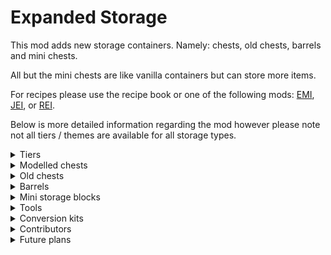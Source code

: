 # Expanded Storage
This mod adds new storage containers. Namely: chests, old chests, barrels and mini chests.

All but the mini chests are like vanilla containers but can store more items.

For recipes please use the recipe book or one of the following mods: [EMI](https://modrinth.com/mod/emi), [JEI](https://modrinth.com/mod/jei), or [REI](https://modrinth.com/mod/rei).

Below is more detailed information regarding the mod however please note not all tiers / themes are available for all storage types.

<details>
<summary>Tiers</summary>

- ![Wooden Tier Bullet Point](https://raw.githubusercontent.com/quinn-semele/expanded-storage/documentation/descriptions/art/bullet_points/wood.png) Wooden: can store 27 items. (1 chests worth)
    - Wooden - made out of wood.
    - Pumpkin - made out of pumpkin.
    - Present - has different gift wrap textures depending on variant.
    - Bamboo - made out of bamboo.
    - Moss - made out of moss, can be bone-mealed to spread.
- ![Copper Tier Bullet Point](https://raw.githubusercontent.com/quinn-semele/expanded-storage/documentation/descriptions/art/bullet_points/copper.png) Copper: can store 45 items. (just under 2 chests worth)
- ![Iron Tier Bullet Point](https://raw.githubusercontent.com/quinn-semele/expanded-storage/documentation/descriptions/art/bullet_points/iron.png) Iron: can store 54 items. (2 chests worth)
- ![Golden Tier Bullet Point](https://raw.githubusercontent.com/quinn-semele/expanded-storage/documentation/descriptions/art/bullet_points/gold.png) Golden: is liked by piglins, can store 81 items. (3 chests worth)
- ![Diamond Tier Bullet Point](https://raw.githubusercontent.com/quinn-semele/expanded-storage/documentation/descriptions/art/bullet_points/diamond.png) Diamond: can store 108 items. (4 chests worth)
- ![Obsidian Tier Bullet Point](https://raw.githubusercontent.com/quinn-semele/expanded-storage/documentation/descriptions/art/bullet_points/obsidian.png) Obsidian: is blast proof, can store 108 items. (4 chests worth)
- ![Netherite Tier Bullet Point](https://raw.githubusercontent.com/quinn-semele/expanded-storage/documentation/descriptions/art/bullet_points/netherite.png) Netherite: is fire-resistant and blast proof, can store 135 items. (5 chests worth)

</details>

<details>
<summary>Modelled chests</summary>

![Picture of modelled chests](https://raw.githubusercontent.com/quinn-semele/expanded-storage/documentation/descriptions/art/banners/modelled_chests.png)
___
Modelled chests act identical to vanilla chests however can generally hold more items.

They can also merge vertically and horizontally in the long direction to form tall and long chests in addition to vanilla's double chest (wide chest) and single chest.

</details>

<details>
<summary>Old chests</summary>

![Picture of old chests](https://raw.githubusercontent.com/quinn-semele/expanded-storage/documentation/descriptions/art/banners/full_cube_chests.png)
___
Old chests are like the modelled chest in visuals however occupy the whole block and do not have any kind of opening animation.

These may be better for you than modelled chests as not having a block entity renderer means they will have less impact on your fps.

</details>

<details>
<summary>Barrels</summary>

![Picture of barrels](https://raw.githubusercontent.com/quinn-semele/expanded-storage/documentation/descriptions/art/banners/barrels.png)
___
Barrels like old chests don't have a block entity renderer, so they will result in better fps over the modelled chests if you have a bunch of them in one area, otherwise they are functionally identical to vanilla barrels just with more inventory space.

</details>

<details>
<summary>Mini storage blocks</summary>

![Picture of wooden mini chests](https://raw.githubusercontent.com/quinn-semele/expanded-storage/documentation/descriptions/art/banners/mini_chests.png)
![Picture of metal mini chests](https://raw.githubusercontent.com/quinn-semele/expanded-storage/documentation/descriptions/art/banners/iron_mini_chests.png)
![Picture of mini barrels](https://raw.githubusercontent.com/quinn-semele/expanded-storage/documentation/descriptions/art/banners/mini_barrels.png)
___
Mini storage blocks are like chest and barrels but mini, they all can only hold 1 item and are ideal for gifting things to other players :D

Note: not all styles are craft-able and will need a Storage Mutator renamed to `Sparrow` to unlock.

</details>

<details>
<summary>Tools</summary>

![Picture of the storage mutator](https://raw.githubusercontent.com/quinn-semele/expanded-storage/documentation/descriptions/art/banners/tools.png)
___

The storage mutator is a tool to configure chest and other storage containers in world.

It currently consists of 4 modes, note not all modes are applicable to all storage types:
- Merge: Allows merging of two adjacent chests or old chests into a double chest.
- Split: Allows splitting a double chest into two single chests.
- Rotate: Allows rotating any storage container, note chests are limited to horizontal rotations.
- Swap theme: Allows changing the theme of the storage container, this only works for themes in the same tier.

</details>

<details>
<summary>Conversion kits</summary>

![Picture of some conversion kits](https://raw.githubusercontent.com/quinn-semele/expanded-storage/documentation/descriptions/art/banners/upgrades.png)
___
Conversion kits can be used to convert blocks already in world to a different tier.

Whilst only some conversion kits are pictured above others do exist for example wooden to netherite conversion kit.

</details>

<details>
<summary>Contributors</summary>

Current Version:

- Mod code and texture assets - Quinn
- Mod icon and other item / block renders - [Isometric Renderer mod](https://modrinth.com/mod/isometric-renders)
- Pumpkin chest textures - Yoghurt4C, these textures, for the modelled chest only, are public domain
- Christmas chest textures - Yoghurt4C, these textures, for the modelled chest only, are public domain
- Bamboo chest textures - Yoghurt4C
- Moss chest textures - ClockworkVulpine
- Previous mod icon - Hambaka
- Russian translations - Romz24
- French translations - Wombhy
- Dutch translations - ClockworkVulpine
- Italian translations - [Maicol](https://gitlab.com/maicol07)
- Brazilian translations - [SeriousFreezing](https://github.com/seriousfreezing)

Older versions:
- French translations - Yanis48
- Simplified Chinese translations - XuyuEre, updated later by qsefthuopq
- Traditional Chinese translations - Shedaniel
- Spanish translations - jackcamilo406
- Brazilian Portuguese translations - joaoh1
- Settings button texture - sheepguard
- Russian translations - Miros77

</details>

<details>
<summary>Future plans</summary>

I hope with 1.21 I can complete a full rewrite of this mod including a rebranding of the project.

Whilst I don't want to commit to any specific major reworks yet, I will be changing the following:
- Add the ability to disable different storage types in the config.
- License the new, rebranded project under Apache 2.0 license.

</details>